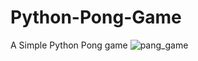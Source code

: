 # Python-Pong-Game
A Simple Python Pong game
![pang_game](https://user-images.githubusercontent.com/82708789/198891573-e442769e-93ba-4546-bb6f-d4681362422a.jpg)
